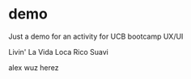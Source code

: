 # demo

Just a demo for an activity for UCB bootcamp UX/UI

Livin' La Vida Loca Rico Suavi

alex wuz herez
